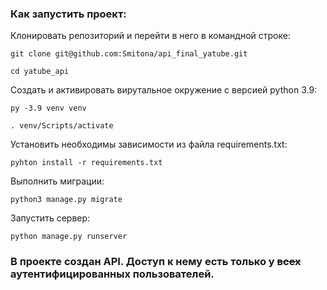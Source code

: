 ### Как запустить проект:

Клонировать репозиторий и перейти в него в командной строке:
```
git clone git@github.com:Smitona/api_final_yatube.git
```
```
cd yatube_api
```

Создать и активировать вирутальное окружение с версией python 3.9:
```
py -3.9 venv venv
```

```
. venv/Scripts/activate
```

Установить необходимы зависимости из файла requirements.txt:
```
pyhton install -r requirements.txt
```

Выполнить миграции:
```
python3 manage.py migrate
```
Запустить сервер:

```
python manage.py runserver
```


### В проекте создан API. Доступ к нему есть только у ~~всех~~ аутентифицированных пользователей.
